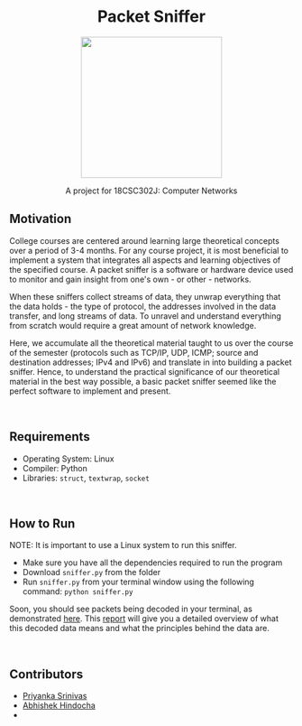 <div align="center">
  <h1>Packet Sniffer</h1>
  <p><img src="https://marvel-b1-cdn.bc0a.com/f00000000205858/www.netscout.com/sites/default/files/2019-10/02/images/What%20is%20an%20UDP%20Flood%20Attack.png" width="250"></p>
  A project for 18CSC302J: Computer Networks
</div>

<div>
  <h2>Motivation</h2>
  <p>College courses are centered around learning large theoretical concepts over a period of 3-4 months. For any course project, it is most beneficial to implement a system that integrates all aspects and learning objectives of the specified course. A packet sniffer is a software or hardware device used to monitor and gain insight from one's own - or other - networks.</p> 
  <p>When these sniffers collect streams of data, they unwrap everything that the data holds - the type of protocol, the addresses involved in the data transfer, and long streams of data. To unravel and understand everything from scratch would require a great amount of network knowledge.</p>
  <p>Here, we accumulate all the theoretical material taught to us over the course of the semester (protocols such as TCP/IP, UDP, ICMP; source and destination addresses; IPv4 and IPv6) and translate in into building a packet sniffer. Hence, to understand the practical significance of our theoretical material in the best way possible, a basic packet sniffer seemed like the perfect software to implement and present.</p>
</div>
<br>

<div>
  <h2>Requirements</h2>
  <ul>
    <li>Operating System: Linux<br></li>
    <li>Compiler: Python<br></li>
    <li>Libraries: <code>struct</code>, <code>textwrap</code>, <code>socket</code></li>
  </ul>
<div>
<br>

<div>
  <h2>How to Run</h2>
  <p>NOTE: It is important to use a Linux system to run this sniffer.</p>
  <ul>
    <li>Make sure you have all the dependencies required to run the program</li>
    <li>Download <code>sniffer.py</code> from the folder</li>
    <li>Run <code>sniffer.py</code> from your terminal window using the following command: <code>python sniffer.py</code></li>
  </ul>
  <p>Soon, you should see packets being decoded in your terminal, as demonstrated <a href="https://github.com/ps4449/network-packet-sniffer/blob/main/output/output_1.jpeg">here</a>. This <a href="https://github.com/ps4449/network-packet-sniffer/blob/main/report.pdf">report</a> will give you a detailed overview of what this decoded data means and what the principles behind the data are.</p>
</div>
<br>
  
<div>
  <h2>Contributors</h2>
  <ul>
    <li><a href="https://github.com/ps4449">Priyanka Srinivas</a></li>
    <li><a href="https://github.com/abhishek-h1">Abhishek Hindocha</a></li>
    <li></li>
  </ul>
</div>
<br>
